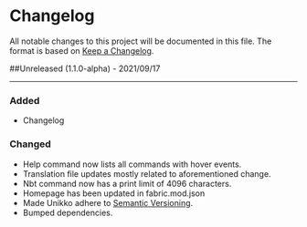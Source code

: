 # Changelog

All notable changes to this project will be documented in this file. The format is based on [Keep a Changelog](https://keepachangelog.com/en/1.0.0/).

##Unreleased (1.1.0-alpha) - 2021/09/17



---

### Added
 - Changelog

### Changed
 - Help command now lists all commands with hover events.
 - Translation file updates mostly related to aforementioned change.
 - Nbt command now has a print limit of 4096 characters.
 - Homepage has been updated in fabric.mod.json
 - Made Unikko adhere to [Semantic Versioning](https://semver.org/spec/v2.0.0.html).
 - Bumped dependencies.